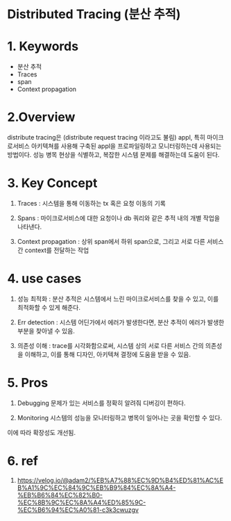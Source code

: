 # Distributed Tracing (분산 추적)

#
# 1. Keywords
- 분산 추적
- Traces
- span
- Context propagation

#
# 2.Overview
distribute tracing은 (distribute request tracing 이라고도 불림) appl, 특히 마이크로서비스 아키텍쳐를 사용해 구축된 appl을 프로파일링하고 모니터링하는데 사용되는 방법이다. 성능 병목 현상을 식별하고, 복잡한 시스템 문제를 해결하는데 도움이 된다.

#
# 3. Key Concept
1. Traces : 시스템을 통해 이동하는 tx 혹은 요청 이동의 기록

2. Spans : 마이크로서비스에 대한 요청이나 db 쿼리와 같은 추적 내의 개별 작업을 나타낸다.

3. Context propagation : 상위 span에서 하위 span으로, 그리고 서로 다른 서비스 간 context를 전달하는 작업

#
# 4. use cases
1. 성능 최적화 : 분산 추적은 시스템에서 느린 마이크로서비스를 찾을 수 있고, 이를 최적화할 수 있게 해준다.

2. Err detection : 시스템 어딘가에서 에러가 발생한다면, 분산 추적이 에러가 발생한 부분을 찾아낼 수 있음.

3. 의존성 이해 : trace를 시각화함으로써, 시스템 상의 서로 다른 서비스 간의 의존성을 이해하고, 이를 통해 디자인, 아키텍쳐 결정에 도움을 받을 수 있음.

#
# 5. Pros
1. Debugging
문제가 있는 서비스를 정확히 알려줘 디버깅이 편하다.

2. Monitoring
시스템의 성능을 모니터링하고 병목이 일어나는 곳을 확인할 수 있다.

이에 따라 확장성도 개선됨.

#
# 6. ref
1. https://velog.io/@adam2/%EB%A7%88%EC%9D%B4%ED%81%AC%EB%A1%9C%EC%84%9C%EB%B9%84%EC%8A%A4-%EB%B6%84%EC%82%B0-%EC%8B%9C%EC%8A%A4%ED%85%9C-%EC%B6%94%EC%A0%81-c3k3cwuzgv
